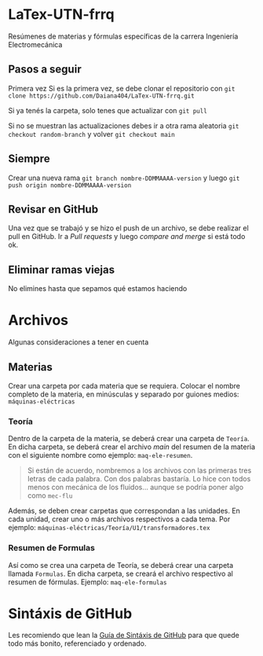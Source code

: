 # LaTex-UTN-frrq
Resúmenes de materias y fórmulas específicas de la carrera Ingeniería Electromecánica
## Pasos a seguir
Primera vez
Si es la primera vez, se debe clonar el repositorio con `git clone https://github.com/Daiana404/LaTex-UTN-frrq.git`


Si ya tenés la carpeta, solo tenes que actualizar con `git pull`


Si no se muestran las actualizaciones debes ir a otra rama aleatoria `git checkout random-branch` y volver `git checkout main`


## Siempre
Crear una nueva rama `git branch nombre-DDMMAAAA-version` y luego `git push origin nombre-DDMMAAAA-version`

## Revisar en GitHub
Una vez que se trabajó y se hizo el push de un archivo, se debe realizar el pull en GitHub. Ir a *Pull requests* y luego *compare and merge* si está todo ok.

## Eliminar ramas viejas
No elimines hasta que sepamos qué estamos haciendo

# Archivos
Algunas consideraciones a tener en cuenta

## Materias
Crear una carpeta por cada materia que se requiera. Colocar el nombre completo de la materia, en minúsculas y separado por guiones medios: `máquinas-eléctricas`

### Teoría

Dentro de la carpeta de la materia, se deberá crear una carpeta de `Teoría`. En dicha carpeta, se deberá crear el archivo *main* del resumen de la materia con el siguiente nombre como ejemplo: `maq-ele-resumen`.
> Si están de acuerdo, nombremos a los archivos con las primeras tres letras de cada palabra. Con dos palabras bastaría. Lo hice con todos menos con mecánica de los fluidos... aunque se podría poner algo como `mec-flu`

Además, se deben crear carpetas que correspondan a las unidades. En cada unidad, crear uno o más archivos respectivos a cada tema. Por ejemplo:
`máquinas-eléctricas/Teoría/U1/transformadores.tex`

### Resumen de Formulas

Así como se crea una carpeta de Teoría, se deberá crear una carpeta llamada `Formulas`. En dicha carpeta, se creará el archivo respectivo al resumen de fórmulas. Ejemplo: `maq-ele-formulas`


# Sintáxis de GitHub
Les recomiendo que lean la [Guía de Sintáxis de GitHub](https://docs.github.com/es/get-started/writing-on-github/getting-started-with-writing-and-formatting-on-github/basic-writing-and-formatting-syntax) para que quede todo más bonito, referenciado y ordenado.
